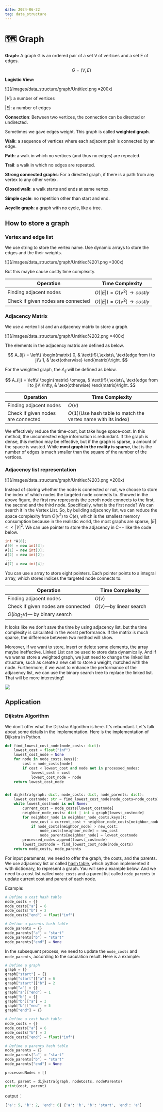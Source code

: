 ```yaml
---
date: 2024-06-22
tag: data_structure
---
```


# 🗺 Graph

**Graph:** A graph G is an ordered pair of a set V of vertices and a set E of edges.

$$
G=(V,E)
$$

**Logistic View:**

![](/images/data_structure/graph/Untitled.png =200x)

$|V|$: a number of vertices

$|E|$: a number of edges

**Connection**: Between two vertices, the connection can be directed or undirected.

Sometimes we gave edges weight. This graph is called **weighted graph**.

**Walk**: a sequence of vertices where each adjacent pair is connected by an edge.

**Path**: a walk in which no vertices (and thus no edges) are repeated.

**Trail**: a walk in which no edges are repeated.

**Strong connected graphs**: For a directed graph, if there is a path from any vertex to any other vertex.

**Closed walk**: a walk starts and ends at same vertex.

**Simple cycle**: no repetition other than start and end.

**Acyclic graph**: a graph with no cycle, like a tree.

## How to store a graph

### Vertex and edge list

We use string to store the vertex name. Use dynamic arrays to store the edges and the their weights.

![](/images/data_structure/graph/Untitled%201.png =300x)

But this maybe cause costly time complexity.

| Operation                          | Time Complexity                      |
| ---------------------------------- | ------------------------------------ |
| Finding adjacent nodes             | $O(\|E\|)=O(v^2) \rightarrow costly$ |
| Check if given nodes are connected | $O(\|E\|)=O(v^2) \rightarrow costly$ |

### Adjacency Matrix

We use a vertex list and an adjacency matrix to store a graph.

![](/images/data_structure/graph/Untitled%202.png =400x)

The elements in the adjacency matrix are defined as below.

$$
A_{ij} = \left\{ \begin{matrix}
0, & \text{if}\,\exists\, \text{edge from i to j}\\
1, & \text{otherwise}
\end{matrix}\right.
$$

For the weighted graph, the $A_{ij}$ will be defined as below.

$$
A_{ij} = \left\{ \begin{matrix}
\omega, & \text{if}\,\exists\, \text{edge from i to j}\\
\infty, & \text{otherwise}
\end{matrix}\right.
$$

| Operation                          | Time Complexity                                                |
| ---------------------------------- | -------------------------------------------------------------- |
| Finding adjacent nodes             | $O(v)$                                                         |
| Check if given nodes are connected | $O(1)$(Use hash table to match the vertex name with its index) |

We effectively reduce the time-cost, but take huge space-cost. In this method, the unconnected edge information is redundant. If the graph is dense, this method may be effective, but if the graph is sparse, a amount of the space is wasted. While **most graph in the reality is sparse**, that is the number of edges is much smaller than the square of the number of the vertices.

### Adjacency list representation

![](/images/data_structure/graph/Untitled%203.png =200x)

Instead of storing whether the node is connected or not, we choose to store the index of which nodes the targeted node connects to. Showed in the above figure, the first row represents the zeroth node connects to the first, the second and the third node. Specifically, what is the first node? We can search it in the Vertex List. So, by building adjacency list, we can reduce the space complexity from $O(v^2)$ to $O(e)$, which is the smallest memory consumption because in the realistic world, the most graphs are sparse, $|E|<<|V|^2$. We can use pointer to store the adjacency in C++ like the code below.

```cpp
int *A[8];
A[0] = new int[3];
A[1] = new int[3];
A[2] = new int[2];
...
A[7] = new int[4];
```

You can use `A` array to store eight pointers. Each pointer points to a integral array, which stores indices the targeted node connects to.

| Operation                          | Time Complexity         |
| ---------------------------------- | ----------------------- |
| Finding adjacent nodes             | $O(v)$                  |
| Check if given nodes are connected | $O(v)$—by linear search |
| $O(log_2v)$— by binary search      |

It looks like we don’t save the time by using adjacency list, but the time complexity is calculated in the worst performance. If the matrix is much sparse, the difference between two method will show.

Moreover, if we want to store, insert or delete some elements, the array maybe ineffective. Linked List can be used to store data dynamically. And if we wanna store a weighted graph, we just need to change the linked list structure, such as create a new cell to store a weight, matched with the node. Furthermore, if we want to enhance the performance of the adjacency list, we can use the binary search tree to replace the linked list. That will be more interesting!!

![](/images/data_structure/graph/Untitled%204.png)

## Application

### Dijkstra Algorithm

We don't offer what the Dijkstra Algorithm is here. It's rebundant. Let's talk about some details in the implementation. Here is the implementation of Dijkstra in Python.

```python
def find_lowest_cost_node(node_costs: dict):
    lowest_cost = float("inf")
    lowest_cost_node = None
    for node in node_costs.keys():
        cost = node_costs[node]
        if cost < lowest_cost and node not in processed_nodes:
            lowest_cost = cost
            lowest_cost_node = node
    return lowest_cost_node


def dijkstra(graph: dict, node_costs: dict, node_parents: dict):
    lowest_costnode: str = find_lowest_cost_node(node_costs=node_costs)
    while lowest_costnode is not None:
        current_cost = node_costs[lowest_costnode]
        neighbor_node_costs: dict | int = graph[lowest_costnode]
        for neighbor_node in neighbor_node_costs.keys():
            new_cost = current_cost + neighbor_node_costs[neighbor_node]
            if node_costs[neighbor_node] > new_cost:
                node_costs[neighbor_node] = new_cost
                node_parents[neighbor_node] = lowest_costnode
        processed_nodes.append(lowest_costnode)
        lowest_costnode = find_lowest_cost_node(node_costs)
    return node_costs, node_parents
```

For input paraments, we need to offer the graph, the costs, and the parents. We use adjacency list or called [hash table](HashTable.md), which python implemented it with dictionary, to represent a graph. You will see a example below. And we need to a cost list called `node_costs` and a parent list called `node_parents` to update current cost and parent of each node.

Example:

```python
# Define a cost hash table
node_costs = {}
node_costs["a"] = 6
node_costs["b"] = 2
node_costs["end"] = float("inf")

# Define a parents hash table
node_parents = {}
node_parents["a"] = "start"
node_parents["b"] = "start"
node_parents["end"] = None
```

In the subsequent process, we need to update the `node_costs` and `node_parents`, according to the caculation result. Here is a example:

```python
# Define a graph
graph = {}
graph["start"] = {}
graph["start"]["a"] = 6
graph["start"]["b"] = 2
graph["a"] = {}
graph["a"]["end"] = 1
graph["b"] = {}
graph["b"]["a"] = 3
graph["b"]["end"] = 5
graph["end"] = {}

# Define a cost hash table
node_costs = {}
node_costs["a"] = 6
node_costs["b"] = 2
node_costs["end"] = float("inf")

# Define a parents hash table
node_parents = {}
node_parents["a"] = "start"
node_parents["b"] = "start"
node_parents["end"] = None

processedNodes = []

cost, parent = dijkstra(graph, nodeCosts, nodeParents)
print(cost, parent)
```

output：

```python
{'a': 5, 'b': 2, 'end': 6} {'a': 'b', 'b': 'start', 'end': 'a'}
```
